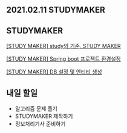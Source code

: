 ## 2021.02.11 STUDYMAKER

## STUDYMAKER

[[STUDY MAKER] study의 기준, STUDY MAKER](https://hyeonic.tistory.com/104)

[[STUDY MAKER] Spring boot 프로젝트 환경설정](https://hyeonic.tistory.com/105)

[[STUDY MAKER] DB 설정 및 엔티티 생성](https://hyeonic.tistory.com/106)

## 내일 할일
 - 알고리즘 문제 풀기
 - STUDYMAKER 제작하기
 - 정보처리기사 준비하기